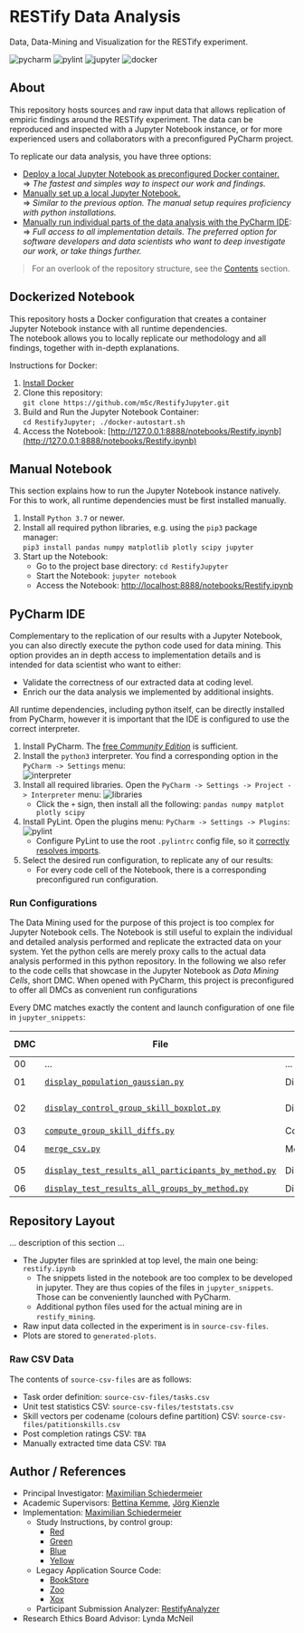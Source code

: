 # RESTify Data Analysis

Data, Data-Mining and Visualization for the RESTify experiment.

![pycharm](https://img.shields.io/badge/PyCharm-22.2.1-blue)
![pylint](https://img.shields.io/badge/PyLint-2.15.2-blue)
![jupyter](https://img.shields.io/badge/Jupyter%20Notebook-6.4.12-blue)
![docker](https://img.shields.io/badge/Docker%20Docker-20.10.17-blue)

## About

This repository hosts sources and raw input data that allows replication of empiric findings around the RESTify experiment.
The data can be reproduced and inspected with a Jupyter Notebook instance, or for more experienced users and collaborators with a preconfigured PyCharm project.

To replicate our data analysis, you have three options:

 * [Deploy a local Jupyter Notebook as preconfigured Docker container.](#dockerized-notebook)  
=> *The fastest and simples way to inspect our work and findings.*
 * [Manually set up a local Jupyter Notebook.](#manual-notebook)  
=> *Similar to the previous option. The manual setup requires proficiency with python installations.*
 * [Manually run individual parts of the data analysis with the PyCharm IDE](#pycharm-ide):  
=> *Full access to all implementation details. The preferred option for software developers and data scientists who want to deep investigate our work, or take things further.*

 > For an overlook of the repository structure, see the [Contents](#contents) section.

## Dockerized Notebook

This repository hosts a Docker configuration that creates a container Jupyter Notebook instance with all runtime dependencies.    
The notebook allows you to locally replicate our methodology and all findings, together with in-depth explanations.

Instructions for Docker:

1. [Install Docker](https://docs.docker.com/get-docker/)
2. Clone this repository:  
```git clone https://github.com/m5c/RestifyJupyter.git```
3. Build and Run the Jupyter Notebook Container:  
```cd RestifyJupyter; ./docker-autostart.sh```
4. Access the Notebook: [http://127.0.0.1:8888/notebooks/Restify.ipynb](http://127.0.0.1:8888/notebooks/Restify.ipynb)

## Manual Notebook

This section explains how to run the Jupyter Notebook instance natively. For this to work, all runtime dependencies must be first installed manually.  

 1. Install ```Python 3.7``` or newer.
 2. Install all required python libraries, e.g. using the ```pip3``` package manager:  
```pip3 install pandas numpy matplotlib plotly scipy jupyter```
 3. Start up the Notebook:
    * Go to the project base directory: ```cd RestifyJupyter```
    * Start the Notebook: ```jupyter notebook```
    * Access the Notebook: [http://localhost:8888/notebooks/Restify.ipynb](http://localhost:8888/notebooks/Restify.ipynb)

## PyCharm IDE

Complementary to the replication of our results with a Jupyter Notebook, you can also directly execute the python code used for data mining.
This option provides an in depth access to implementation details and is intended for data scientist who want to either:

 * Validate the correctness of our extracted data at coding level.
 * Enrich our the data analysis we implemented by additional insights.

All runtime dependencies, including python itself, can be directly installed from PyCharm, however it is important that the IDE is configured to use the correct interpreter.

 1. Install PyCharm. The [free *Community Edition*](https://www.jetbrains.com/pycharm/download/) is sufficient.
 2. Install the ```python3``` interpreter. You find a corresponding option in the ```PyCharm -> Settings``` menu:  
![interpreter](markdown/interpreter.png)
 3. Install all required libraries. Open the ```PyCharm -> Settings -> Project -> Interpreter``` menu:
![libraries](markdown/libraries.png)
    * Click the ```+``` sign, then install all the following: ```pandas numpy matplot plotly scipy```
 4. Install PyLint. Open the plugins menu: ```PyCharm -> Settings -> Plugins```:  
![pylint](markdown/pylint.png)
    * Configure PyLint to use the root ```.pylintrc``` config file, so it [correctly resolves imports](https://github.com/dense-analysis/ale/issues/208#issuecomment-265590465).
 5. Select the desired run configuration, to replicate any of our results:
    * For every code cell of the Notebook, there is a corresponding preconfigured run configuration.

### Run Configurations

The Data Mining used for the purpose of this project is too complex for Jupyter Notebook cells. The Notebook is still useful to explain the individual and detailed analysis performed and replicate the extracted data on your system. Yet the python cells are merely proxy calls to the actual data analysis performed in this python repository. In the following we also refer to the code cells that showcase in the Jupyter Notebook as *Data Mining Cells*, short DMC.
When opened with PyCharm, this project is preconfigured to offer all DMCs as convenient run configurations

Every DMC matches exactly the content and launch configuration of one file in ```jupyter_snippets```:

| DMC | File | PyCharm Launch Config | Output in ```generated-plots```|
|-----|---|---|---|
| 00  | ... | ... | ... |
| 01  | [```display_population_gaussian.py```](restify_mining/skill_extractors/extract_population_gaussian.py) | DisplayPopulationGaussian | ```generated-plots/gaussians.png``` |
| 02  | [```display_control_group_skill_boxplot.py```](restify_mining/skill_extractors/extract_control_group_boxplot.py) | DisplayControlGroupSkillBoxPlot | ```generated-plots/fused-stats.png``` |
| 03  | [```compute_group_skill_diffs.py```](restify_mining/skill_extractors/compute_cgroup_skill_diffs.py) | ComputeGroupSkillDiffs | ```--printed--``` |
| 04  | [```merge_csv.py```](restify_mining/skill_extractors/merge_csv.py) | MergeCsv | ```generated-csv-files/restify.csv``` |
| 05  | [```display_test_results_all_participants_by_method.py```](jupyter_snippets/pseudo_cell_05_all_results_all_participants.py) | DisplayParticipantTestResultsByMethod | ```05-test-individual.png``` |
| 06  | [```display_test_results_all_groups_by_method.py```](jupyter_snippets/pseudo_cell_07_all_tests_all_groups.py) | DisplayGroupTestResultsByMethod | ```06-test-heatmap.png``` |


## Repository Layout

... description of this section ...

* The Jupyter files are sprinkled at top level, the main one being: ```restify.ipynb```
    * The snippets listed in the notebook are too complex to be developed in jupyter. They are thus copies of the files
      in ```jupyter_snippets```. Those can be conveniently launched with PyCharm.
    * Additional python files used for the actual mining are in ```restify_mining```.
* Raw input data collected in the experiment is in ```source-csv-files```.
* Plots are stored to ```generated-plots```.

### Raw CSV Data

The contents of ```source-csv-files``` are as follows:

* Task order definition: ```source-csv-files/tasks.csv```
* Unit test statistics CSV: ```source-csv-files/teststats.csv```
* Skill vectors per codename (colours define partition) CSV: ```source-csv-files/patitionskills.csv```
* Post completion ratings CSV: ```TBA```
* Manually extracted time data CSV: ```TBA```


## Author / References

* Principal Investigator: [Maximilian Schiedermeier](https://www.cs.mcgill.ca/~mschie3/)
* Academic Supervisors: [Bettina Kemme](https://www.cs.mcgill.ca/~kemme/), [Jörg Kienzle](https://www.cs.mcgill.ca/~joerg/Home/Jorgs_Home.html)
* Implementation: [Maximilian Schiedermeier](https://github.com/m5c)
    * Study Instructions, by control group: 
       * [Red](https://www.cs.mcgill.ca/~mschie3/red/restify-study/)
       * [Green](https://www.cs.mcgill.ca/~mschie3/green/restify-study/)
       * [Blue](https://www.cs.mcgill.ca/~mschie3/blue/restify-study/)
       * [Yellow](https://www.cs.mcgill.ca/~mschie3/yellow/restify-study/)
    * Legacy Application Source Code:
       * [BookStore](https://github.com/m5c/BookStoreInternals/tree/RESTifyStudy)
       * [Zoo](https://github.com/m5c/Zoo/tree/RESTifyStudy)
       * [Xox](https://github.com/m5c/XoxInternals/tree/RESTifyStudy)
    * Participant Submission Analyzer: [RestifyAnalyzer](https://github.com/m5c/RestifyAnalyzer)
* Research Ethics Board Advisor: Lynda McNeil
